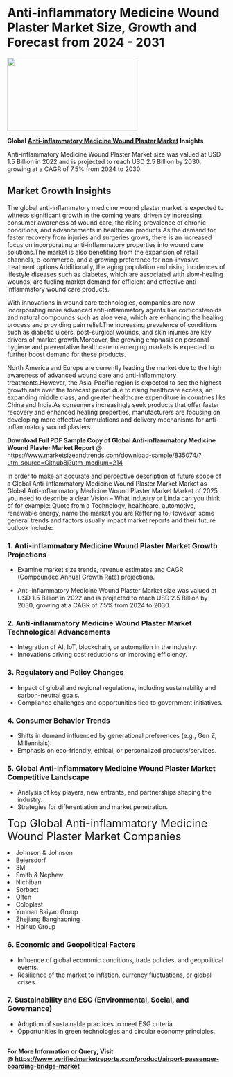 <H1>Anti-inflammatory Medicine Wound Plaster Market Size, Growth and Forecast from 2024 - 2031</H1><img class="aligncenter size-medium wp-image-584254" src="https://thirdeyenews.in/wp-content/uploads/2024/09/Global-Market-Research-300x168.jpeg" alt="" width="300" height="168" /><p><strong>Global&nbsp;<a href="https://www.marketsizeandtrends.com/download-sample/835074/?utm_source=Github8j?utm_medium=214">Anti-inflammatory Medicine Wound Plaster Market</a> Insights</strong></p><p>Anti-inflammatory Medicine Wound Plaster Market size was valued at USD 1.5 Billion in 2022 and is projected to reach USD 2.5 Billion by 2030, growing at a CAGR of 7.5% from 2024 to 2030.</p><p><h2>Market Growth Insights</h2> <p>The global anti-inflammatory medicine wound plaster market is expected to witness significant growth in the coming years, driven by increasing consumer awareness of wound care, the rising prevalence of chronic conditions, and advancements in healthcare products.As the demand for faster recovery from injuries and surgeries grows, there is an increased focus on incorporating anti-inflammatory properties into wound care solutions.The market is also benefiting from the expansion of retail channels, e-commerce, and a growing preference for non-invasive treatment options.Additionally, the aging population and rising incidences of lifestyle diseases such as diabetes, which are associated with slow-healing wounds, are fueling market demand for efficient and effective anti-inflammatory wound care products.</p> <p>With innovations in wound care technologies, companies are now incorporating more advanced anti-inflammatory agents like corticosteroids and natural compounds such as aloe vera, which are enhancing the healing process and providing pain relief.The increasing prevalence of conditions such as diabetic ulcers, post-surgical wounds, and skin injuries are key drivers of market growth.Moreover, the growing emphasis on personal hygiene and preventative healthcare in emerging markets is expected to further boost demand for these products.</p> <p>North America and Europe are currently leading the market due to the high awareness of advanced wound care and anti-inflammatory treatments.However, the Asia-Pacific region is expected to see the highest growth rate over the forecast period due to rising healthcare access, an expanding middle class, and greater healthcare expenditure in countries like China and India.As consumers increasingly seek products that offer faster recovery and enhanced healing properties, manufacturers are focusing on developing more effective formulations and delivery mechanisms for anti-inflammatory wound plasters.</p> <p><span class=""><strong>Download Full PDF Sample Copy of Global Anti-inflammatory Medicine Wound Plaster Market Report</strong> @ <a href="https://www.marketsizeandtrends.com/download-sample/835074/?utm_source=Github8j?utm_medium=214" target="_blank">https://www.marketsizeandtrends.com/download-sample/835074/?utm_source=Github8j?utm_medium=214</a></span></p><p>In order to make an accurate and perceptive description of future scope of a Global&nbsp;Anti-inflammatory Medicine Wound Plaster Market Market as Global&nbsp;Anti-inflammatory Medicine Wound Plaster Market Market of 2025, you need to describe a clear Vision &ndash; What Industry or Linda can you think of for example: Quote from a Technology, healthcare, automotive, renewable energy, name the market you are Reffering to.However, some general trends and factors usually impact market reports and their future outlook include:</p><h3>1.&nbsp;<strong>Anti-inflammatory Medicine Wound Plaster Market Growth Projections</strong></h3><ul><li>Examine market size trends, revenue estimates and CAGR (Compounded Annual Growth Rate) projections.</li><li><p>Anti-inflammatory Medicine Wound Plaster Market size was valued at USD 1.5 Billion in 2022 and is projected to reach USD 2.5 Billion by 2030, growing at a CAGR of 7.5% from 2024 to 2030.</p></li></ul><h3>2.&nbsp;<strong>Anti-inflammatory Medicine Wound Plaster Market Technological Advancements</strong></h3><ul><li>Integration of AI, IoT, blockchain, or automation in the industry.</li><li>Innovations driving cost reductions or improving efficiency.</li></ul><h3>3.&nbsp;<strong>Regulatory and Policy Changes</strong></h3><ul><li>Impact of global and regional regulations, including sustainability and carbon-neutral goals.</li><li>Compliance challenges and opportunities tied to government initiatives.</li></ul><h3>4.&nbsp;<strong>Consumer Behavior Trends</strong></h3><ul><li>Shifts in demand influenced by generational preferences (e.g., Gen Z, Millennials).</li><li>Emphasis on eco-friendly, ethical, or personalized products/services.</li></ul><h3>5.&nbsp;<strong>Global Anti-inflammatory Medicine Wound Plaster Market Competitive Landscape</strong></h3><ul><li>Analysis of key players, new entrants, and partnerships shaping the industry.</li><li>Strategies for differentiation and market penetration.</li></ul><p data-pm-slice="1 1 []"><span style="color: inherit; font-family: inherit; font-size: 25px;">Top Global Anti-inflammatory Medicine Wound Plaster Market Companies</span></p><div class="" data-test-id=""><p><li>Johnson & Johnson</li><li> Beiersdorf</li><li> 3M</li><li> Smith & Nephew</li><li> Nichiban</li><li> Sorbact</li><li> Olfen</li><li> Coloplast</li><li> Yunnan Baiyao Group</li><li> Zhejiang Banghaoning</li><li> Hainuo Group</li></p></div><h3>6.&nbsp;<strong>Economic and Geopolitical Factors</strong></h3><ul><li>Influence of global economic conditions, trade policies, and geopolitical events.</li><li>Resilience of the market to inflation, currency fluctuations, or global crises.</li></ul><h3>7.&nbsp;<strong>Sustainability and ESG (Environmental, Social, and Governance)</strong></h3><ul><li>Adoption of sustainable practices to meet ESG criteria.</li><li>Opportunities in green technologies and circular economy principles.</li></ul><h2><strong style="font-size: 14px;">For More Information or Query, Visit @&nbsp;</strong><a style="background-color: #ffffff; font-size: 14px;" href="https://www.marketsizeandtrends.com/report/anti-inflammatory-medicine-wound-plaster-market/" target="_blank">https://www.verifiedmarketreports.com/product/airport-passenger-boarding-bridge-market</a></h2>